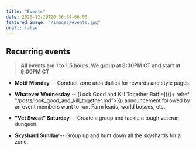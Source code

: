 ```yaml
---
title: "Events"
date: 2020-12-29T20:36:54-06:00
featured_image: "/images/events.jpg"
draft: false
---
```


## Recurring events

> **All events are 1 to 1.5 hours. We group at 8:30PM CT and start at 9:00PM CT**

- **Motif Monday** -- Conduct zone area dailies for rewards and style pages.

- **Whatever Wednesday** -- [Look Good and Kill Together Raffle]({{< relref "/posts/look_good_and_kill_together.md">}}) announcement followed by an event members want to run. Farm leads, world bosses, etc.

- **"Vet Sweat" Saturday** -- Create a group and tackle a tough veteran dungeon.

- **Skyshard Sunday** -- Group up and hunt down all the skyshards for a zone.
